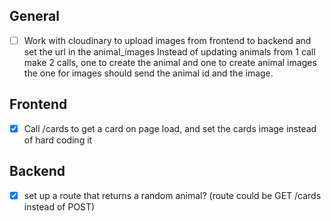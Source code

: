 ## General

- [ ] Work with cloudinary to upload images from frontend to backend and set the url in the animal_images
      Instead of updating animals from 1 call make 2 calls, one to create the animal and one to create animal images
      the one for images should send the animal id and the image.

## Frontend

- [x] Call /cards to get a card on page load, and set the cards image instead of hard coding it

## Backend

- [x] set up a route that returns a random animal? (route could be GET /cards instead of POST)
